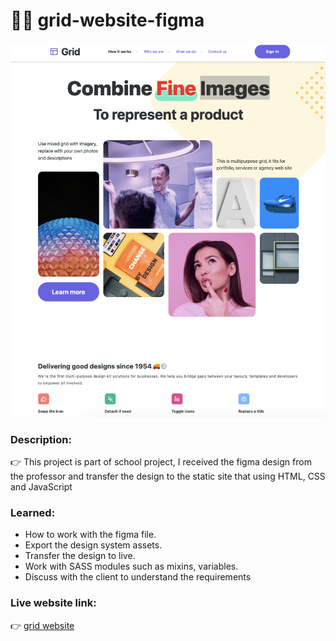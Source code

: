 # 💁🏻 grid-website-figma

![img cover](https://github.com/matintynn/grid-website-figma/blob/master/grid-figma-websize.png)

### Description:
👉 This project is part of school project, I received the figma design from the professor and transfer the design to the static site that using HTML, CSS and JavaScript

### Learned:
* How to work with the figma file.
* Export the design system assets.
* Transfer the design to live.
* Work with SASS modules such as mixins, variables.
* Discuss with the client to understand the requirements

### Live website link:
👉 [grid website](https://replit.com/@SalanLee/Grid-Website-Figma)
